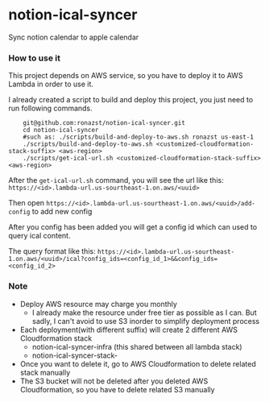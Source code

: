 # notion-ical-syncer
Sync notion calendar to apple calendar

### How to use it

This project depends on AWS service, so you have to deploy it to AWS Lambda in order to use it.

I already created a script to build and deploy this project, you just need to run following commands.

```shell
    git@github.com:ronazst/notion-ical-syncer.git
    cd notion-ical-syncer
    #such as: ./scripts/build-and-deploy-to-aws.sh ronazst us-east-1
    ./scripts/build-and-deploy-to-aws.sh <customized-cloudformation-stack-suffix> <aws-region>
    ./scripts/get-ical-url.sh <customized-cloudformation-stack-suffix> <aws-region>
```

After the `get-ical-url.sh` command, you will see the url like this: `https://<id>.lambda-url.us-sourtheast-1.on.aws/<uuid>`

Then open `https://<id>.lambda-url.us-sourtheast-1.on.aws/<uuid>/add-config` to add new config

After you config has been added you will get a config id which can used to query ical content.

The query format like this: `https://<id>.lambda-url.us-sourtheast-1.on.aws/<uuid>/ical?config_ids=<config_id_1>&&config_ids=<config_id_2>`

### Note

* Deploy AWS resource may charge you monthly
  * I already make the resource under free tier as possible as I can. But sadly, I can't avoid to use S3 inorder to simplify deployment process
* Each deployment(with different suffix) will create 2 different AWS Cloudformation stack
  * notion-ical-syncer-infra (this shared between all lambda stack)
  * notion-ical-syncer-stack-<customized-cloudformation-stack-suffix>
* Once you want to delete it, go to AWS Cloudformation to delete related stack manually
* The S3 bucket will not be deleted after you deleted AWS Cloudformation, so you have to delete related S3 manually
